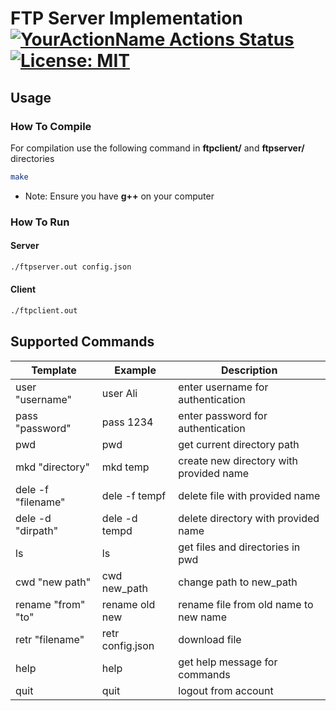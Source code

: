 # FTP Server Implementation [![YourActionName Actions Status](https://github.com/aminst/ftp-server/workflows/build-ci/badge.svg)](https://github.com/aminst/ftp-server/actions) [![License: MIT](https://img.shields.io/badge/License-MIT-yellow.svg)](https://opensource.org/licenses/MIT)


## Usage
### How To Compile
For compilation use the following command in __ftpclient/__ and __ftpserver/__ directories
```bash
make
```
* Note: Ensure you have __g++__ on your computer
### How To Run
#### Server
```bash
./ftpserver.out config.json
```
#### Client
```bash
./ftpclient.out
```
## Supported Commands
| Template            | Example          | Description                             |
| ------------------- | ---------------- | --------------------------------------- |
| user "username"     | user Ali         | enter username for authentication       |
| pass "password"     | pass 1234        | enter password for authentication       |
| pwd                 | pwd              | get current directory path              |
| mkd "directory"     | mkd temp         | create new directory with provided name |
| dele -f "filename"  | dele -f tempf    | delete file with provided name          |
| dele -d "dirpath"   | dele -d tempd    | delete directory with provided name     |
| ls                  | ls               | get files and directories in pwd        |
| cwd "new path"      | cwd new_path     | change path to new_path                 |
| rename "from" "to"  | rename old new   | rename file from old name to new name   |
| retr "filename"     | retr config.json | download file                           |
| help                | help             | get help message for commands           |
| quit                | quit             | logout from account                     |

